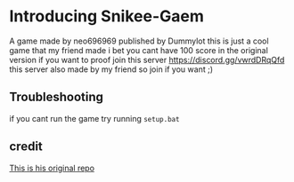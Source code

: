 # Introducing Snikee-Gaem


A game made by neo696969
published by Dummylot
this is just a cool game that my friend made
i bet you cant have 100 score in the original version 
if you want to proof join this server
https://discord.gg/vwrdDRqQfd
this server also made by my friend so join if you want ;)




## Troubleshooting
if you cant run the game try running `setup.bat`

## credit
[This is his original repo](https://github.com/neo696969/snake-gaem)
